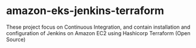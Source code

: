 # amazon-eks-jenkins-terraform
These project focus on Continuous Integration, and contain installation and configuration of Jenkins on Amazon EC2 using Hashicorp Terraform (Open Source)
